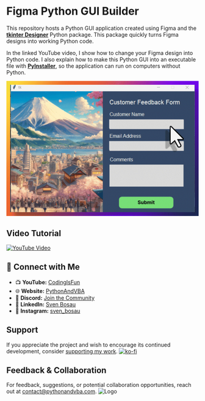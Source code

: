 # Figma Python GUI Builder

This repository hosts a Python GUI application created using Figma and the **[tkinter Designer](https://github.com/ParthJadhav/Tkinter-Designer)** Python package. This package quickly turns Figma designs into working Python code.

In the linked YouTube video, I show how to change your Figma design into Python code. I also explain how to make this Python GUI into an executable file with **[PyInstaller](https://pyinstaller.org/en/stable/)**, so the application can run on computers without Python.

![GUI Demo](GUI_Demo.gif)


## Video Tutorial
[![YouTube Video](https://img.youtube.com/vi/NVPibVfFVtM/0.jpg)](https://youtu.be/NVPibVfFVtM)



## 🤝 Connect with Me
- 📺 **YouTube:** [CodingIsFun](https://youtube.com/c/CodingIsFun)
- 🌐 **Website:** [PythonAndVBA](https://pythonandvba.com)
- 💬 **Discord:** [Join the Community](https://pythonandvba.com/discord)
- 💼 **LinkedIn:** [Sven Bosau](https://www.linkedin.com/in/sven-bosau/)
- 📸 **Instagram:** [sven_bosau](https://www.instagram.com/sven_bosau/)

## Support 
If you appreciate the project and wish to encourage its continued development, consider [supporting my work](https://pythonandvba.com/coffee-donation).
[![ko-fi](https://ko-fi.com/img/githubbutton_sm.svg)](https://pythonandvba.com/coffee-donation)

## Feedback & Collaboration
For feedback, suggestions, or potential collaboration opportunities, reach out at contact@pythonandvba.com.
![Logo](https://www.pythonandvba.com/banner-img)
